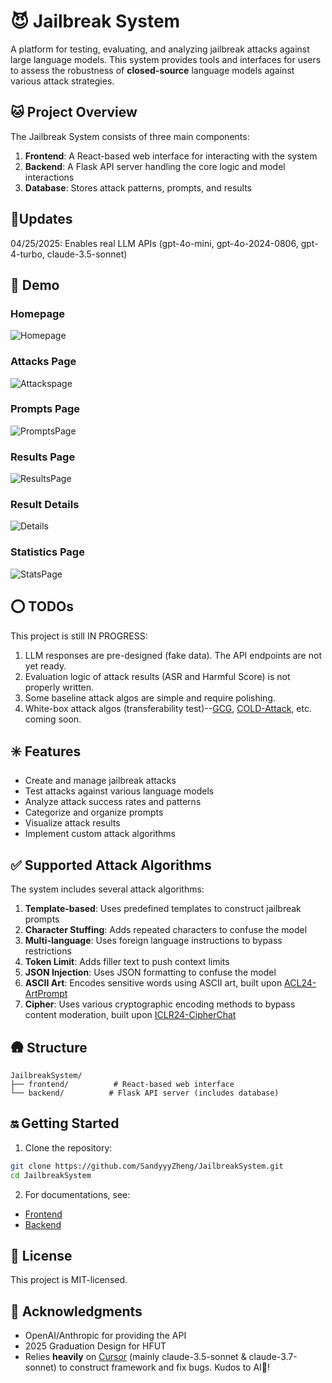 # 😈 Jailbreak System

A platform for testing, evaluating, and analyzing jailbreak attacks against large language models. This system provides tools and interfaces for users to assess the robustness of **closed-source** language models against various attack strategies.

## 🐱 Project Overview

The Jailbreak System consists of three main components:

1. **Frontend**: A React-based web interface for interacting with the system
2. **Backend**: A Flask API server handling the core logic and model interactions
3. **Database**: Stores attack patterns, prompts, and results

## 🦾Updates

04/25/2025: Enables real LLM APIs (gpt-4o-mini, gpt-4o-2024-0806, gpt-4-turbo, claude-3.5-sonnet)

## 🙌 Demo

### Homepage

![Homepage](demo/Home-Page.png "Homepage")

### Attacks Page

![Attackspage](demo/Attacks-Page.png "AttacksPage")

### Prompts Page

![PromptsPage](demo/Prompts-Page.png "PromptsPage")

### Results Page

![ResultsPage](demo/Results-Page.png "ResultsPage")

### Result Details

![Details](demo/Details.png "Details")

### Statistics Page

![StatsPage](demo/Stats-Page.png "StatsPage")

## ⭕ TODOs

This project is still IN PROGRESS:

1. LLM responses are pre-designed (fake data). The API endpoints are not yet ready.
2. Evaluation logic of attack results (ASR and Harmful Score) is not properly written.
3. Some baseline attack algos are simple and require polishing.
4. White-box attack algos (transferability test)--[GCG](https://github.com/llm-attacks/llm-attacks), [COLD-Attack](https://github.com/Yu-Fangxu/COLD-Attack), etc. coming soon.

## ✳️ Features

- Create and manage jailbreak attacks
- Test attacks against various language models
- Analyze attack success rates and patterns
- Categorize and organize prompts
- Visualize attack results
- Implement custom attack algorithms

## ✅ Supported Attack Algorithms

The system includes several attack algorithms:

1. **Template-based**: Uses predefined templates to construct jailbreak prompts
2. **Character Stuffing**: Adds repeated characters to confuse the model
3. **Multi-language**: Uses foreign language instructions to bypass restrictions
4. **Token Limit**: Adds filler text to push context limits
5. **JSON Injection**: Uses JSON formatting to confuse the model
6. **ASCII Art**: Encodes sensitive words using ASCII art, built upon [ACL24-ArtPrompt](https://github.com/uw-nsl/ArtPrompt)
7. **Cipher**: Uses various cryptographic encoding methods to bypass content moderation, built upon [ICLR24-CipherChat](https://github.com/RobustNLP/CipherChat)

## 🛖 Structure

```
JailbreakSystem/
├── frontend/          # React-based web interface
└── backend/          # Flask API server (includes database)
```

## 🔛 Getting Started

1. Clone the repository:

```bash
git clone https://github.com/SandyyyZheng/JailbreakSystem.git
cd JailbreakSystem
```

2. For documentations, see: 

- [Frontend](frontend/README.md)
- [Backend](backend/README.md)

## 📖 License

This project is MIT-licensed.

## 👻 Acknowledgments

- OpenAI/Anthropic for providing the API
- 2025 Graduation Design for HFUT
- Relies **heavily** on [Cursor](https://www.cursor.com/) (mainly claude-3.5-sonnet & claude-3.7-sonnet) to construct framework and fix bugs. Kudos to AI🤖!